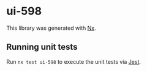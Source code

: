 # ui-598

This library was generated with [Nx](https://nx.dev).

## Running unit tests

Run `nx test ui-598` to execute the unit tests via [Jest](https://jestjs.io).

